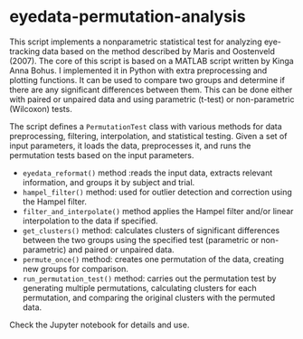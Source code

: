 # eyedata-permutation-analysis

This script implements a nonparametric statistical test for analyzing eye-tracking data based on the method described by Maris and Oostenveld (2007). The core of this script is based on a MATLAB script written by Kinga Anna Bohus. I implemented it in Python with extra preprocessing and plotting functions. It can be used to compare two groups and determine if there are any significant differences between them. This can be done either with paired or unpaired data and using parametric (t-test) or non-parametric (Wilcoxon) tests.

The script defines a `PermutationTest` class with various methods for data preprocessing, filtering, interpolation, and statistical testing. Given a set of input parameters, it loads the data, preprocesses it, and runs the permutation tests based on the input parameters.

- `eyedata_reformat()` method :reads the input data, extracts relevant information, and groups it by subject and trial.
- `hampel_filter()` method: used for outlier detection and correction using the Hampel filter.
- `filter_and_interpolate()` method applies the Hampel filter and/or linear interpolation to the data if specified.
- `get_clusters()` method: calculates clusters of significant differences between the two groups using the specified test (parametric or non-parametric) and paired or unpaired data.
- `permute_once()` method: creates one permutation of the data, creating new groups for comparison.
- `run_permutation_test()` method: carries out the permutation test by generating multiple permutations, calculating clusters for each permutation, and comparing the original clusters with the permuted data.

Check the Jupyter notebook for details and use.
